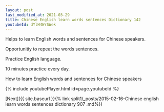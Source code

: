 ```yaml
---
layout: post
last_modified_at: 2021-03-29
title: Chinese English learn words sentences Dictionary 142 
youtubeId: dYlH4WrSWek
---
```

 
 
Helps to learn English words and sentences for Chinese speakers.

Opportunitiy to repeat the words sentences. 

Practice English language. 
 
10 minutes practice every day. 
 
How to learn English words and sentences for Chinese speakers 
 
{% include youtubePlayer.html id=page.youtubeId %}
 
 
[Next]({{ site.baseurl }}{% link  split1/_posts/2015-02-16-Chinese english learn words sentences dictionary 907 .md%})
 
